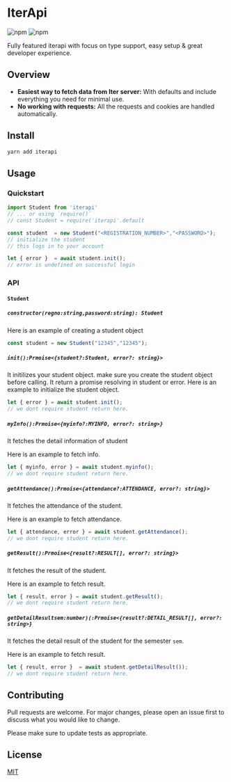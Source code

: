 # IterApi

![npm](https://img.shields.io/npm/v/iterapi?color=green)
![npm](https://img.shields.io/npm/dm/iterapi)

Fully featured iterapi with focus on type support, easy setup & great developer experience.


## Overview

* **Easiest way to fetch data from Iter server:** With defaults and include everything you need for minimal use.
* **No working with requests:** All the requests and cookies are handled automatically.


## Install
```sh
yarn add iterapi
```

## Usage

### Quickstart

```js
import Student from 'iterapi'
// ... or using `require()`
// const Student = require('iterapi'.default

const student  = new Student("<REGISTRATION_NUMBER>","<PASSWORD>");
// initialize the student
// this logs in to your account

let { error }  = await student.init(); 
// error is undefined on successful login
```

### API
#### `Student`

##### `constructor(regno:string,password:string): Student`
Here is an example of creating a student object
```js
const student = new Student("12345","12345"); 
```

##### `init():Prmoise<{student?:Student, error?: string}>`
  It initilizes your student object. make sure you create the student object before calling. It return a promise resolving in student or error.
  Here is an example to initialize the student object.
  ```js
  let { error } = await student.init();
  // we dont require student return here.
  ```

##### `myInfo():Prmoise<{myinfo?:MYINFO, error?: string>}`
  It fetches the detail information of student

  Here is an example to fetch info.
  ```js
  let { myinfo, error } = await student.myinfo();
  // we dont require student return here.
  ```

##### `getAttendance():Prmoise<{attendance?:ATTENDANCE, error?: string}>`
  It fetches the attendance of the student. 

  Here is an example to fetch attendance.
  ```js
  let { attendance, error } = await student.getAttendance();
// we dont require student return here.
```

##### `getResult():Prmoise<{result?:RESULT[], error?: string}>`
  It fetches the result of the student. 

  Here is an example to fetch result.
  ```js
  let { result, error } = await student.getResult();
  // we dont require student return here.
  ```

##### `getDetailResultsem:number)(:Prmoise<{result?:DETAIL_RESULT[], error?: string>}`
  It fetches the detail result of the student for the semester `sem`. 

  Here is an example to fetch result.
  ```js
  let { result, error }  = await student.getDetailResult());
// we dont require student return here.
  ```

## Contributing
Pull requests are welcome. For major changes, please open an issue first to discuss what you would like to change.

Please make sure to update tests as appropriate.

## License
[MIT](https://choosealicense.com/licenses/mit/)
